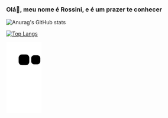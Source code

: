 ### Olá👋, meu nome é Rossini, e é um prazer te conhecer
![Anurag's GitHub stats](https://github-readme-stats.vercel.app/api?username=rossiniroberto52&show_icons=true&theme=tokyonight) <br/>

[![Top Langs](https://github-readme-stats.vercel.app/api/top-langs/?username=rossiniroberto52&layout=compact&theme=tokyonight)](https://github.com/anuraghazra/github-readme-stats) <br/>

![snake gif](https://github.com/rossiniroberto52/rossiniroberto52/blob/output/github-contribution-grid-snake.svg)
